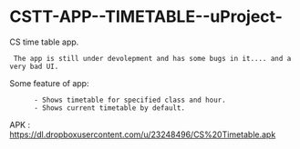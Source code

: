 # CSTT-APP--TIMETABLE--uProject-
CS time table app.
     
     The app is still under devolepment and has some bugs in it.... and a very bad UI.
   
  Some feature of app:
      
          - Shows timetable for specified class and hour.
          - Shows current timetable by default.
  
  APK : https://dl.dropboxusercontent.com/u/23248496/CS%20Timetable.apk
